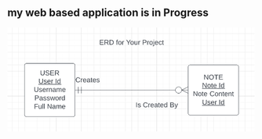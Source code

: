 ## my web based application is in Progress

![notes application](/images/Screen%20Shot%202022-11-15%20at%2012.14.25%20PM.png "notes-applications")